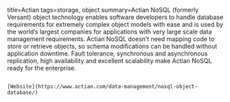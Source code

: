 title=Actian
tags=storage, object
summary=Actian NoSQL (formerly Versant) object technology enables software developers to handle database requirements for extremely complex object models with ease and is used by the world’s largest companies for applications with very large scale data management requirements. Actian NoSQL doesn’t need mapping code to store or retrieve objects, so schema modifications can be handled without application downtime. Fault tolerance, synchronous and asynchronous replication, high availability and excellent scalability make Actian NoSQL ready for the enterprise.
~~~~~~

[Website](https://www.actian.com/data-management/nosql-object-database/) 